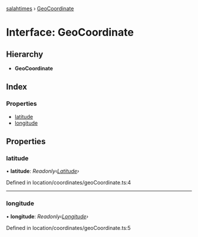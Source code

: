 [salahtimes](../README.md) › [GeoCoordinate](geocoordinate.md)

# Interface: GeoCoordinate

## Hierarchy

* **GeoCoordinate**

## Index

### Properties

* [latitude](geocoordinate.md#latitude)
* [longitude](geocoordinate.md#longitude)

## Properties

###  latitude

• **latitude**: *Readonly‹[Latitude](latitude.md)›*

Defined in location/coordinates/geoCoordinate.ts:4

___

###  longitude

• **longitude**: *Readonly‹[Longitude](longitude.md)›*

Defined in location/coordinates/geoCoordinate.ts:5
